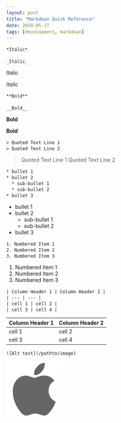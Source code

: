 ```yaml
---
layout: post
title: "Markdown Quick Reference"
date: 2018-05-27
tags: [development, markdown]
---
```


```
*Italic*

_Italic_
```
*Italic*

_Italic_

```
**Bold**

__Bold__
```
**Bold**

__Bold__

```
> Quoted Text Line 1
> Quoted Text Line 2
```
> Quoted Text Line 1
> Quoted Text Line 2

```
* bullet 1
* bullet 2
  * sub-bullet 1
  * sub-bullet 2
* bullet 3
```
* bullet 1
* bullet 2
  * sub-bullet 1
  * sub-bullet 2
* bullet 3

```
1. Numbered Item 1
2. Numbered Item 2
3. Numbered Item 3
```
1. Numbered Item 1
2. Numbered Item 2
3. Numbered Item 3

```
| Column Header 1 | Column Header 2 |
| --- | --- |
| cell 1 | cell 2 |
| cell 3 | cell 4 |
```
| Column Header 1 | Column Header 2 |
| --- | --- |
| cell 1 | cell 2 |
| cell 3 | cell 4 |

```
![Alt text](/pathto/image)
```
![Alt text](/images/download.png)
